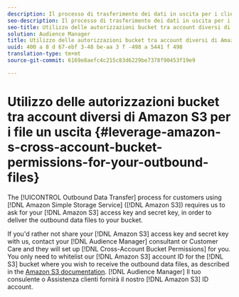 ```yaml
---
description: Il processo di trasferimento dei dati in uscita per i clienti che usano Amazon Simple Storage Service (Amazon S 3) richiede la richiesta della chiave di accesso e della chiave segreta Amazon S 3 per distribuire i file di dati in uscita al bucket.
seo-description: Il processo di trasferimento dei dati in uscita per i clienti che usano Amazon Simple Storage Service (Amazon S 3) richiede la richiesta della chiave di accesso e della chiave segreta Amazon S 3 per distribuire i file di dati in uscita al bucket.
seo-title: Utilizzo delle autorizzazioni bucket tra account diversi di Amazon S3 per i file un uscita
solution: Audience Manager
title: Utilizzo delle autorizzazioni bucket tra account diversi di Amazon S3 per i file un uscita
uuid: 400 a 8 d 67-ebf 3-48 be-aa 3 f -498 a 5441 f 498
translation-type: tm+mt
source-git-commit: 6169e8aefc4c215c83d6229be7378f90453f19e9

---
```



# Utilizzo delle autorizzazioni bucket tra account diversi di Amazon S3 per i file un uscita {#leverage-amazon-s-cross-account-bucket-permissions-for-your-outbound-files}

The [!UICONTROL Outbound Data Transfer] process for customers using [!DNL Amazon Simple Storage Service] ([!DNL Amazon S3]) requires us to ask for your [!DNL Amazon S3] access key and secret key, in order to deliver the outbound data files to your bucket.

If you'd rather not share your [!DNL Amazon S3] access key and secret key with us, contact your [!DNL Audience Manager] consultant or Customer Care and they will set up [!DNL Cross-Account Bucket Permissions] for you. You only need to whitelist our [!DNL Amazon S3] account ID for the [!DNL S3] bucket where you wish to receive the outbound data files, as described in the [Amazon S3 documentation](https://docs.aws.amazon.com/AmazonS3/latest/dev/example-walkthroughs-managing-access-example2.html). [!DNL Audience Manager] Il tuo consulente o Assistenza clienti fornirà il nostro [!DNL Amazon S3] ID account.